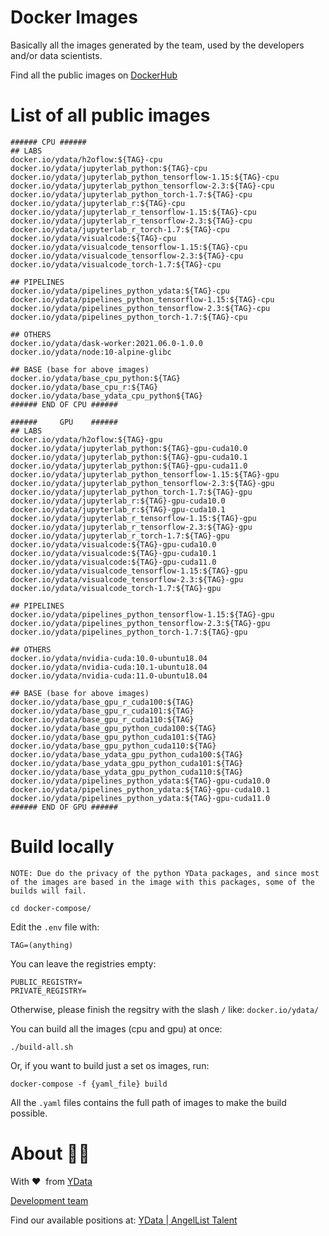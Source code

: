 # Docker Images

Basically all the images generated by the team, used by the developers and/or data scientists.

Find all the public images on [DockerHub](https://hub.docker.com/u/ydata)

# List of all public images

```
###### CPU ######
## LABS
docker.io/ydata/h2oflow:${TAG}-cpu
docker.io/ydata/jupyterlab_python:${TAG}-cpu
docker.io/ydata/jupyterlab_python_tensorflow-1.15:${TAG}-cpu
docker.io/ydata/jupyterlab_python_tensorflow-2.3:${TAG}-cpu
docker.io/ydata/jupyterlab_python_torch-1.7:${TAG}-cpu
docker.io/ydata/jupyterlab_r:${TAG}-cpu
docker.io/ydata/jupyterlab_r_tensorflow-1.15:${TAG}-cpu
docker.io/ydata/jupyterlab_r_tensorflow-2.3:${TAG}-cpu
docker.io/ydata/jupyterlab_r_torch-1.7:${TAG}-cpu
docker.io/ydata/visualcode:${TAG}-cpu
docker.io/ydata/visualcode_tensorflow-1.15:${TAG}-cpu
docker.io/ydata/visualcode_tensorflow-2.3:${TAG}-cpu
docker.io/ydata/visualcode_torch-1.7:${TAG}-cpu

## PIPELINES
docker.io/ydata/pipelines_python_ydata:${TAG}-cpu
docker.io/ydata/pipelines_python_tensorflow-1.15:${TAG}-cpu
docker.io/ydata/pipelines_python_tensorflow-2.3:${TAG}-cpu
docker.io/ydata/pipelines_python_torch-1.7:${TAG}-cpu

## OTHERS
docker.io/ydata/dask-worker:2021.06.0-1.0.0
docker.io/ydata/node:10-alpine-glibc

## BASE (base for above images)
docker.io/ydata/base_cpu_python:${TAG}
docker.io/ydata/base_cpu_r:${TAG}
docker.io/ydata/base_ydata_cpu_python${TAG}
###### END OF CPU ######

######     GPU    ######
## LABS
docker.io/ydata/h2oflow:${TAG}-gpu
docker.io/ydata/jupyterlab_python:${TAG}-gpu-cuda10.0
docker.io/ydata/jupyterlab_python:${TAG}-gpu-cuda10.1
docker.io/ydata/jupyterlab_python:${TAG}-gpu-cuda11.0
docker.io/ydata/jupyterlab_python_tensorflow-1.15:${TAG}-gpu
docker.io/ydata/jupyterlab_python_tensorflow-2.3:${TAG}-gpu
docker.io/ydata/jupyterlab_python_torch-1.7:${TAG}-gpu
docker.io/ydata/jupyterlab_r:${TAG}-gpu-cuda10.0
docker.io/ydata/jupyterlab_r:${TAG}-gpu-cuda10.1
docker.io/ydata/jupyterlab_r_tensorflow-1.15:${TAG}-gpu
docker.io/ydata/jupyterlab_r_tensorflow-2.3:${TAG}-gpu
docker.io/ydata/jupyterlab_r_torch-1.7:${TAG}-gpu
docker.io/ydata/visualcode:${TAG}-gpu-cuda10.0
docker.io/ydata/visualcode:${TAG}-gpu-cuda10.1
docker.io/ydata/visualcode:${TAG}-gpu-cuda11.0
docker.io/ydata/visualcode_tensorflow-1.15:${TAG}-gpu
docker.io/ydata/visualcode_tensorflow-2.3:${TAG}-gpu
docker.io/ydata/visualcode_torch-1.7:${TAG}-gpu

## PIPELINES
docker.io/ydata/pipelines_python_tensorflow-1.15:${TAG}-gpu
docker.io/ydata/pipelines_python_tensorflow-2.3:${TAG}-gpu
docker.io/ydata/pipelines_python_torch-1.7:${TAG}-gpu

## OTHERS
docker.io/ydata/nvidia-cuda:10.0-ubuntu18.04
docker.io/ydata/nvidia-cuda:10.1-ubuntu18.04
docker.io/ydata/nvidia-cuda:11.0-ubuntu18.04

## BASE (base for above images)
docker.io/ydata/base_gpu_r_cuda100:${TAG}
docker.io/ydata/base_gpu_r_cuda101:${TAG}
docker.io/ydata/base_gpu_r_cuda110:${TAG}
docker.io/ydata/base_gpu_python_cuda100:${TAG}
docker.io/ydata/base_gpu_python_cuda101:${TAG}
docker.io/ydata/base_gpu_python_cuda110:${TAG}
docker.io/ydata/base_ydata_gpu_python_cuda100:${TAG}
docker.io/ydata/base_ydata_gpu_python_cuda101:${TAG}
docker.io/ydata/base_ydata_gpu_python_cuda110:${TAG}
docker.io/ydata/pipelines_python_ydata:${TAG}-gpu-cuda10.0
docker.io/ydata/pipelines_python_ydata:${TAG}-gpu-cuda10.1
docker.io/ydata/pipelines_python_ydata:${TAG}-gpu-cuda11.0
###### END OF GPU ######
```

# Build locally

`
NOTE: Due do the privacy of the python YData packages, and since most of the images are based in the image with this packages, some of the builds will fail. 
`

```
cd docker-compose/
```

Edit the `.env` file with:

```
TAG=(anything)
```

You can leave the registries empty:

```
PUBLIC_REGISTRY=
PRIVATE_REGISTRY=
```

Otherwise, please finish the regsitry with the slash `/` like: `docker.io/ydata/`

You can build all the images (cpu and gpu) at once:

```
./build-all.sh
```

Or, if you want to build just a set os images, run:

```
docker-compose -f {yaml_file} build
```

All the `.yaml` files contains the full path of images to make the build possible. 

# About 👯‍♂️

With ❤️ &nbsp;from [YData](https://ydata.ai)

[Development team](mailto://developers@ydata.ai)

Find our available positions at: [YData | AngelList Talent](https://angel.co/company/ydata)
